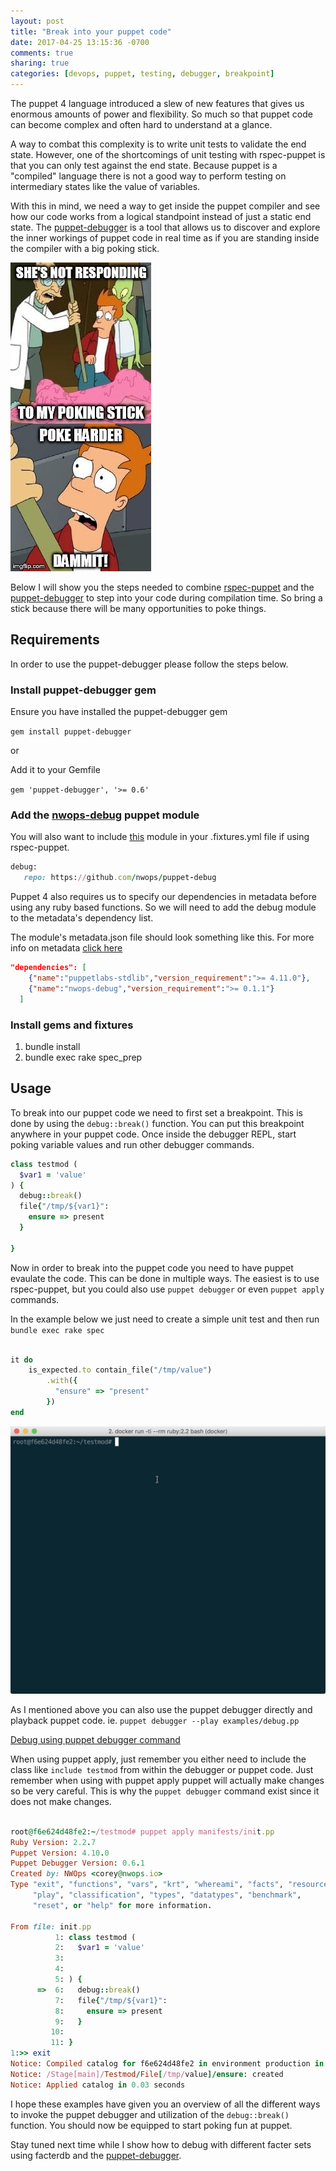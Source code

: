 ```yaml
---
layout: post
title: "Break into your puppet code"
date: 2017-04-25 13:15:36 -0700
comments: true
sharing: true
categories: [devops, puppet, testing, debugger, breakpoint]
---
```

The puppet 4 language introduced a slew of new features that gives us enormous amounts of power and flexibility.  So much so that
puppet code can become complex and often hard to understand at a glance.

A way to combat this complexity is to write unit tests to validate the end state.  However, one of the shortcomings of unit testing with rspec-puppet is that you can only test against the end state.  Because puppet
is a "compiled" language there is not a good way to perform testing on intermediary states like the value of variables.

With this in mind, we need a way to get inside the puppet compiler and see how our code works from a logical standpoint instead of
just a static end state.  The [puppet-debugger](https://github.com/nwops/puppet-debugger) is a tool that allows us to discover and explore the inner workings of puppet code in real time
as if you are standing inside the compiler with a big poking stick.

![Poke Harder](/images/aemzh.jpg)


Below I will show you the steps needed to combine [rspec-puppet](http://rspec-puppet.com/) and the [puppet-debugger](https://github.com/nwops/puppet-debugger) to step into your code during compilation
time.  So bring a stick because there will be many opportunities to poke things.

## Requirements

In order to use the puppet-debugger please follow the steps below.

### Install puppet-debugger gem
Ensure you have installed the puppet-debugger gem

`gem install puppet-debugger`

or

Add it to your Gemfile

`gem 'puppet-debugger', '>= 0.6'`

### Add the [nwops-debug](https://forge.puppet.com/nwops/debug) puppet module

You will also want to include [this](https://forge.puppet.com/nwops/debug) module in your .fixtures.yml file if using rspec-puppet.

```ruby
debug:
   repo: https://github.com/nwops/puppet-debug
```

Puppet 4 also requires us to specify our dependencies in metadata before using any ruby based functions.  So we will need
to add the debug module to the metadata's dependency list.

The module's metadata.json file should look something like this.  For more info on metadata [click here](https://docs.puppet.com/puppet/latest/modules_metadata.html)

```json
"dependencies": [
    {"name":"puppetlabs-stdlib","version_requirement":">= 4.11.0"},
    {"name":"nwops-debug","version_requirement":">= 0.1.1"}
  ]

```

### Install gems and fixtures

1. bundle install
2. bundle exec rake spec_prep

## Usage

To break into our puppet code we need to first set a breakpoint.  This is done by using the `debug::break()` function.
You can put this breakpoint anywhere in your puppet code.  Once inside the debugger REPL, start poking variable values and run other debugger commands.

```ruby
class testmod (
  $var1 = 'value'
) {
  debug::break()
  file{"/tmp/${var1}":
    ensure => present
  }

}
```

Now in order to break into the puppet code you need to have puppet evaulate the code.  This can be done in multiple ways.
The easiest is to use rspec-puppet, but you could also use `puppet debugger` or even `puppet apply` commands.

In the example below we just need to create a simple unit test and then run `bundle exec rake spec`

```ruby

it do
    is_expected.to contain_file("/tmp/value")
        .with({
          "ensure" => "present"
        })
end

```

![Debug using rspec](/images/debug_rspec.gif)


As I mentioned above you can also use the puppet debugger directly and playback puppet code.
ie. `puppet debugger --play examples/debug.pp`

[Debug using puppet debugger command](/images/debug_directly.gif)


When using puppet apply, just remember you either need to include the class like `include testmod` from within the debugger or puppet code.
Just remember when using with puppet apply puppet will actually make changes so be very careful.
This is why the `puppet debugger` command exist since it does not make changes.

```ruby

root@f6e624d48fe2:~/testmod# puppet apply manifests/init.pp
Ruby Version: 2.2.7
Puppet Version: 4.10.0
Puppet Debugger Version: 0.6.1
Created by: NWOps <corey@nwops.io>
Type "exit", "functions", "vars", "krt", "whereami", "facts", "resources", "classes",
     "play", "classification", "types", "datatypes", "benchmark",
     "reset", or "help" for more information.

From file: init.pp
          1: class testmod (
          2:   $var1 = 'value'
          3:
          4:
          5: ) {
      =>  6:   debug::break()
          7:   file{"/tmp/${var1}":
          8:     ensure => present
          9:   }
         10:
         11: }
1:>> exit
Notice: Compiled catalog for f6e624d48fe2 in environment production in 700.28 seconds
Notice: /Stage[main]/Testmod/File[/tmp/value]/ensure: created
Notice: Applied catalog in 0.03 seconds

```

I hope these examples have given you an overview of all the different ways to invoke the puppet debugger and utilization of the `debug::break()`
function.  You should now be equipped to start poking fun at puppet.

Stay tuned next time while I show how to debug with different facter sets using facterdb and the [puppet-debugger](https://github.com/nwops/puppet-debugger).
